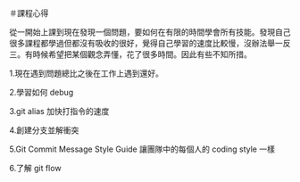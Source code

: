 ＃課程心得

從一開始上課到現在發現一個問題，要如何在有限的時間學會所有技能。發現自己很多課程都學過但都沒有吸收的很好，覺得自己學習的速度比較慢，沒辦法舉一反三。有時候希望把某個觀念弄懂，花了很多時間。因此有些不知所措。

1.現在遇到問題總比之後在工作上遇到還好。

2.學習如何 debug

3.git alias 加快打指令的速度

4.創建分支並解衝突

5.Git Commit Message Style Guide 讓團隊中的每個人的 coding style 一樣

6.了解 git flow
